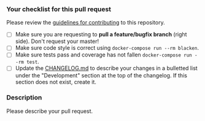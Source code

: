 ### Your checklist for this pull request

Please review the [guidelines for contributing](../CONTRIBUTING.md) to this repository.

- [ ] Make sure you are requesting to **pull a feature/bugfix branch** (right side). Don't request your master!
- [ ] Make sure code style is correct using `docker-compose run --rm blacken`.
- [ ] Make sure tests pass and coverage has not fallen `docker-compose run --rm test`.
- [ ] Update the [CHANGELOG.md](../CHANGELOG.md) to describe your changes in a bulletted list under the "Development" section at the top of the changelog. If this section does not exist, create it.

### Description

Please describe your pull request.
